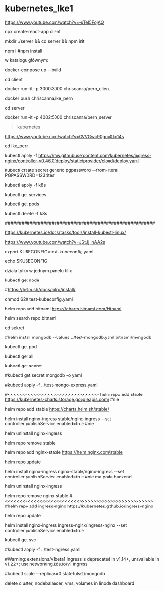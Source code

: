 # kubernetes_lke1

https://www.youtube.com/watch?v=-pTel5FojAQ

npx create-react-app client

mkdir ./server && cd server && npm init

npm i #npm install

w katalogu głównym:

docker-compose up --build

cd client

docker run -it -p 3000:3000 chriscanna/pern_client

docker push chriscanna/lke_pern

cd server

docker run -it -p 4002:5000 chriscanna/pern_server

>kubernetes

https://www.youtube.com/watch?v=OVVGwc90guo&t=14s

cd lke_pern

kubectl apply -f https://raw.githubusercontent.com/kubernetes/ingress-nginx/controller-v0.46.0/deploy/static/provider/cloud/deploy.yaml

kubectl create secret generic pgpassword --from-literal PGPASSWORD=1234test

kubectl apply -f k8s

kubectl get services 

kubectl get pods

kubectl delete -f k8s


#######################################################

https://kubernetes.io/docs/tasks/tools/install-kubectl-linux/

https://www.youtube.com/watch?v=JGtJj_nAA2s

export KUBECONFIG=test-kubeconfig.yaml

echo $KUBECONFIG

dziala tylko w jednym panelu tilix

kubectl get node

#https://helm.sh/docs/intro/install/

chmod 620 test-kubeconfig.yaml

helm repo add bitnami https://charts.bitnami.com/bitnami

helm search repo bitnami

cd sekret

#helm install mongodb --values ../test-mongodb.yaml bitnami/mongodb

kubectl get pod 

kubectl get all

kubectl get secret

#kubectl get secret mongodb -o yaml

#kubectl apply -f ../test-mongo-express.yaml

#<<<<<<<<<<<<<<<<>>>>>>>>>>>>>>>>
helm repo add stable https://kubernetes-charts.storage.googleapis.com/ #nie

helm repo add stable https://charts.helm.sh/stable/

helm install nginx-ingress stable/nginx-ingress --set controller.publishService.enabled=true #nie

helm uninstall nginx-ingress

helm repo remove stable

helm repo add nginx-stable https://helm.nginx.com/stable

helm repo update

helm install nginx-ingress nginx-stable/nginx-ingress --set controller.publishService.enabled=true #nie ma poda backend

helm uninstall nginx-ingress

helm repo remove nginx-stable
#<<<<<<<<<<<<<<<<<<<<<<<<<<>>>>>>>>>>>>>>>>>>>>>>>>>>
#helm repo add ingress-nginx https://kubernetes.github.io/ingress-nginx

helm repo update

helm install nginx-ingress ingress-nginx/ingress-nginx --set controller.publishService.enabled=true

kubectl get svc

#kubectl apply -f ../test-ingress.yaml

#Warning: extensions/v1beta1 Ingress is deprecated in v1.14+, unavailable in v1.22+; use networking.k8s.io/v1 Ingress

#kubectl scale --replicas=0 statefulset/mongodb

delete cluster, nodebalancer, vms, volumes in linode dashboard
